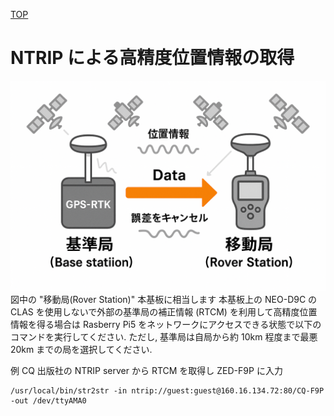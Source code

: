 [TOP](../README.md)<br/>
# NTRIP による高精度位置情報の取得
![rtk image](rtkImage.png)<br/>
図中の "移動局(Rover Station)" 本基板に相当します
本基板上の NEO-D9C の CLAS を使用しないで外部の基準局の補正情報 (RTCM) を利用して高精度位置情報を得る場合は Rasberry Pi5 をネットワークにアクセスできる状態で以下のコマンドを実行してください. ただし, 基準局は自局から約 10km 程度まで最悪 20km までの局を選択してください.

例 CQ 出版社の NTRIP server から RTCM を取得し ZED-F9P に入力
```
/usr/local/bin/str2str -in ntrip://guest:guest@160.16.134.72:80/CQ-F9P -out /dev/ttyAMA0
```
